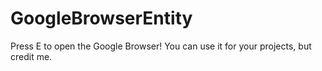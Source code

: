 # GoogleBrowserEntity
Press E to open the Google Browser! You can use it for your projects, but credit me.
